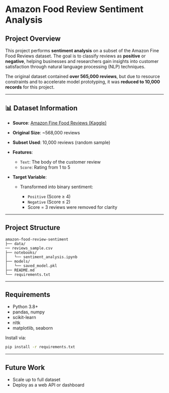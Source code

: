 # Amazon Food Review Sentiment Analysis

## Project Overview

This project performs **sentiment analysis** on a subset of the Amazon Fine Food Reviews dataset. The goal is to classify reviews as **positive** or **negative**, helping businesses and researchers gain insights into customer satisfaction through natural language processing (NLP) techniques.

The original dataset contained **over 565,000 reviews**, but due to resource constraints and to accelerate model prototyping, it was **reduced to 10,000 records** for this project.

---

## 📊 Dataset Information

* **Source**: [Amazon Fine Food Reviews (Kaggle)](https://www.kaggle.com/datasets/snap/amazon-fine-food-reviews)
* **Original Size**: \~568,000 reviews
* **Subset Used**: 10,000 reviews (random sample)
* **Features**:

  * `Text`: The body of the customer review
  * `Score`: Rating from 1 to 5
* **Target Variable**:

  * Transformed into binary sentiment:

    * `Positive` (Score ≥ 4)
    * `Negative` (Score ≤ 2)
    * Score = 3 reviews were removed for clarity

---

## Project Structure

```
amazon-food-review-sentiment
├── data/
── reviews_sample.csv
├── notebooks/
│   └── sentiment_analysis.ipynb
├── models/
│   └── saved_model.pkl
├── README.md
└── requirements.txt
```

---

## Requirements

* Python 3.8+
* pandas, numpy
* scikit-learn
* nltk
* matplotlib, seaborn

Install via:

```bash
pip install -r requirements.txt
```

---

## Future Work

* Scale up to full dataset
* Deploy as a web API or dashboard
